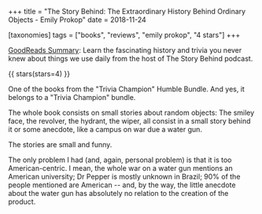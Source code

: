 +++
title = "The Story Behind: The Extraordinary History Behind Ordinary Objects - Emily Prokop"
date = 2018-11-24

[taxonomies]
tags = ["books", "reviews", "emily prokop", "4 stars"]
+++

[GoodReads Summary](https://www.goodreads.com/book/show/38813455-the-story-behind):
Learn the fascinating history and trivia you never knew about things we use
daily from the host of The Story Behind podcast.

<!-- more -->

{{ stars(stars=4) }}

One of the books from the "Trivia Champion" Humble Bundle. And yes, it belongs
to a "Trivia Champion" bundle.

The whole book consists on small stories about random objects: The smiley face,
the revolver, the hydrant, the wiper, all consist in a small story behind it
or some anecdote, like a campus on war due a water gun.

The stories are small and funny.

The only problem I had (and, again, personal problem) is that it is too
American-centric. I mean, the whole war on a water gun mentions an American
university; Dr Pepper is mostly unknown in Brazil; 90% of the people mentioned
are American -- and, by the way, the little anecdote about the water gun has
absolutely no relation to the creation of the product.
